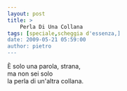 ```yaml
---
layout: post
title: >
    Perla Di Una Collana
tags: [speciale,scheggia d'essenza,]
date: 2009-05-21 05:59:00
author: pietro
---
```

È solo una parola, strana,<br/>ma non sei solo<br/>la perla di un'altra collana.
